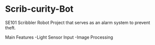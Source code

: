 Scrib-curity-Bot
================

SE101 Scribbler Robot Project that serves as an alarm system to prevent theft.


Main Features
-Light Sensor Input
-Image Processing
